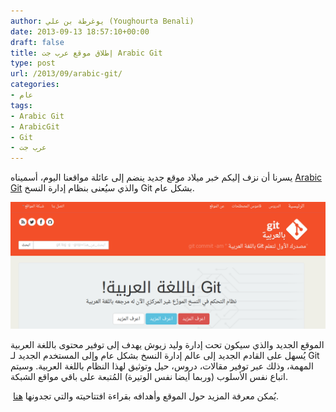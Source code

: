 ```yaml
---
author: يوغرطة بن علي (Youghourta Benali)
date: 2013-09-13 18:57:10+00:00
draft: false
title: إطلاق موقع عرب جت Arabic Git
type: post
url: /2013/09/arabic-git/
categories:
- عام
tags:
- Arabic Git
- ArabicGit
- Git
- عرب جت
---
```


يسرنا أن نزف إليكم خبر ميلاد موقع جديد ينضم إلى عائلة مواقعنا اليوم، أسميناه [Arabic Git](http://www.arabicgit.com/) والذي سيُعنى بنظام إدارة النسخ Git بشكل عام.




[![arabicGit-screenShot](arabicGit-screenShot.png)
](arabicGit-screenShot.png)




الموقع الجديد والذي سيكون تحت إدارة وليد زيوش يهدف إلى توفير محتوى باللغة العربية يُسهل على القادم الجديد إلى عالم إدارة النسخ بشكل عام وإلى المستخدم الجديد لـ Git المهمة، وذلك عبر توفير مقالات، دروس، حيل وتوثيق لهذا النظام باللغة العربية. وسيتم اتباع نفس الأسلوب (وربما أيضا نفس الوتيرة) المُتبعة على باقي مواقع الشبكة.




 يُمكن معرفة المزيد حول الموقع وأهدافه بقراءة افتتاحيته والتي تجدونها [هنا](http://www.arabicgit.com/welcome/).
